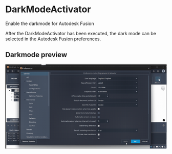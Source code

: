 # DarkModeActivator
 Enable the darkmode for Autodesk Fusion


After the DarkModeActivator has been executed, the dark mode can be selected in the Autodesk Fusion preferences.


## Darkmode preview
![darkmode.gif](docu/darkmode.gif)
